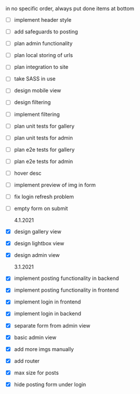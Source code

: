 in no specific order, always put done items at bottom

- [ ] implement header style
- [ ] add safeguards to posting
- [ ] plan admin functionality
- [ ] plan local storing of urls
- [ ] plan integration to site

- [ ] take SASS in use
- [ ] design mobile view
- [ ] design filtering
- [ ] implement filtering
- [ ] plan unit tests for gallery
- [ ] plan unit tests for admin
- [ ] plan e2e tests for gallery
- [ ] plan e2e tests for admin
- [ ] hover desc
- [ ] implement preview of img in form
- [ ] fix login refresh problem
- [ ] empty form on submit

  4.1.2021

- [x] design gallery view
- [x] design lightbox view
- [x] design admin view

  3.1.2021

- [x] implement posting functionality in backend
- [x] implement posting functionality in frontend
- [x] implement login in frontend
- [x] implement login in backend
- [x] separate form from admin view
- [x] basic admin view
- [x] add more imgs manually
- [x] add router
- [x] max size for posts
- [x] hide posting form under login
